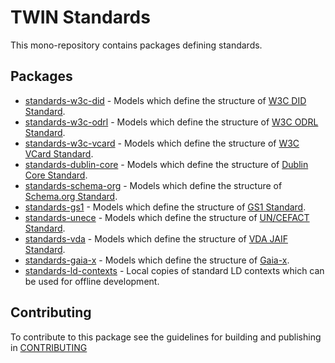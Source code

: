 # TWIN Standards

This mono-repository contains packages defining standards.

## Packages

- [standards-w3c-did](packages/standards-w3c-did/README.md) - Models which define the structure of [W3C DID Standard](https://www.w3.org/TR/did-core/).
- [standards-w3c-odrl](packages/standards-w3c-odrl/README.md) - Models which define the structure of [W3C ODRL Standard](https://www.w3.org/TR/odrl-model/).
- [standards-w3c-vcard](packages/standards-w3c-vcard/README.md) - Models which define the structure of [W3C VCard Standard](https://www.w3.org/TR/vcard-rdf/).
- [standards-dublin-core](packages/standards-dublin-core/README.md) - Models which define the structure of [Dublin Core Standard](https://www.dublincore.org/specifications/dublin-core/).
- [standards-schema-org](packages/standards-schema-org/README.md) - Models which define the structure of [Schema.org Standard](https://schema.org/).
- [standards-gs1](packages/standards-gs1/README.md) - Models which define the structure of [GS1 Standard](https://www.gs1.org/).
- [standards-unece](packages/standards-unece/README.md) - Models which define the structure of [UN/CEFACT Standard](https://vocabulary.uncefact.org/).
- [standards-vda](packages/standards-vda/README.md) - Models which define the structure of [VDA JAIF Standard](https://www.vda.de/).
- [standards-gaia-x](packages/standards-gaia-x/README.md) - Models which define the structure of [Gaia-x](https://docs.gaia-x.eu/ontology/development/).
- [standards-ld-contexts](packages/standards-ld-contexts/README.md) - Local copies of standard LD contexts which can be used for offline development.

## Contributing

To contribute to this package see the guidelines for building and publishing in [CONTRIBUTING](./CONTRIBUTING.md)
